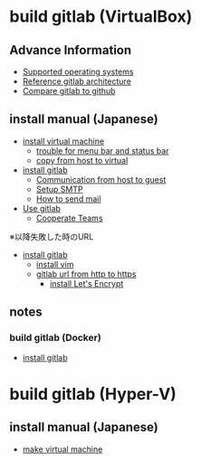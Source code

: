 # build gitlab (VirtualBox)

## Advance Information
- [Supported operating systems](https://docs.gitlab.com/ee/administration/package_information/supported_os.html)
- [Reference gitlab architecture](https://docs.gitlab.com/ee/administration/reference_architectures/1k_users.html)
- [Compare gitlab to github](https://www.gitlab.jp/devops-tools/github-vs-gitlab.html)

## install manual (Japanese)
- [install virtual machine](https://qiita.com/HirMtsd/items/225c20b77a7cd5194834)
  - [trouble for menu bar and status bar](https://qiita.com/baggio/items/ec7ab5e4bac774c11686)
  - [copy from host to virtual](https://onoredekaiketsu.com/copy-and-paste-with-virtualbox/)
- [install gitlab](https://www.gitlab.jp/install/#ubuntu)
  - [Communication from host to guest](https://qiita.com/zaburo/items/e446f8655a7a28a93d58)
  - [Setup SMTP](https://docs.gitlab.com/omnibus/settings/smtp.html)
  - [How to send mail](http://x68000.q-e-d.net/~68user/unix/pickup?sendmail)
- [Use gitlab](https://tracpath.com/works/development/learn-gitlab-tutorial-for-beginners/#:~:text=%E3%83%AC%E3%83%83%E3%82%B9%E3%83%B3%EF%BC%92%EF%BC%8E%E7%99%BB%E9%8C%B2%E3%81%A8%E6%9C%80%E5%88%9D%E3%81%AE%E3%83%97%E3%83%AD%E3%82%B8%E3%82%A7%E3%82%AF%E3%83%88%E4%BD%9C%E6%88%90%201%20%E3%81%BE%E3%81%9A%E3%80%81GitLab%E3%81%AE%E7%99%BB%E9%8C%B2%E3%83%9A%E3%83%BC%E3%82%B8%E3%81%AB%E3%82%A2%E3%82%AF%E3%82%BB%E3%82%B9%E3%81%97%E3%81%BE%E3%81%99%E3%80%82...%202%20%E5%BF%85%E8%A6%81%E3%81%AA%E6%83%85%E5%A0%B1%E3%82%92%E5%85%A5%E5%8A%9B%E3%81%97%E3%81%A6%E3%81%84%E3%81%8D%E3%81%BE%E3%81%99%E3%80%82...%203%20%E5%85%A5%E5%8A%9B%E3%81%97%E3%81%9F%E3%82%89%E3%80%8CRegister%E3%80%8D%E3%82%92%E6%8A%BC%E3%81%97%E3%81%A6%E3%81%8F%E3%81%A0%E3%81%95%E3%81%84%E3%80%82...%204,...%209%20%E3%83%88%E3%83%83%E3%83%97%E3%83%9A%E3%83%BC%E3%82%B8%E3%81%AB%E6%88%BB%E3%82%8B%E3%81%A8%E3%80%81%E3%83%A1%E3%83%8B%E3%83%A5%E3%83%BC%E3%83%90%E3%83%BC%E3%81%8C%E6%97%A5%E6%9C%AC%E8%AA%9E%E5%8C%96%E3%81%95%E3%82%8C%E3%81%A6%E3%81%84%E3%82%8B%E3%81%A8%E6%80%9D%E3%81%84%20...%2010%20%E3%81%A7%E3%81%AF%E3%80%81%E5%BC%95%E3%81%8D%E7%B6%9A%E3%81%8D%E3%83%97%E3%83%AD%E3%82%B8%E3%82%A7%E3%82%AF%E3%83%88%E3%81%AE%E4%BD%9C%E6%88%90%E3%81%AB%E7%A7%BB%E3%81%A3%E3%81%A6%E3%81%84%E3%81%8D%E3%81%BE%E3%81%99%E3%80%82...%20%E3%81%9D%E3%81%AE%E4%BB%96%E3%81%AE%E3%82%A2%E3%82%A4%E3%83%86%E3%83%A0...%20)
  - [Cooperate Teams](https://zenn.dev/fijii_rin/articles/fda30f4ae04f42)

※以降失敗した時のURL
- [install gitlab](https://tutorialcrawler.com/ubuntu-debian/ubuntu-20-04%e3%81%abgitlab%e3%82%92%e3%82%a4%e3%83%b3%e3%82%b9%e3%83%88%e3%83%bc%e3%83%ab%e3%81%97%e3%81%a6%e6%a7%8b%e6%88%90%e3%81%99%e3%82%8b%e6%96%b9%e6%b3%95/)
  - [install vim](https://qiita.com/tommy_g/items/3ad4b26ccb4893f2760e)
  - [gitlab url from http to https](https://qiita.com/yuuAn/items/09a434d3f6cffa31101e#fn2)
    - [install Let's Encrypt](https://qiita.com/daiki44/items/a3616390f277722b97e0)


## notes
### build gitlab (Docker)
- [install gitlab](https://qiita.com/ryuichi1208/items/1c08523b0ef34d05026f)

# build gitlab (Hyper-V)
## install manual (Japanese)
- [make virtual machine](https://mat0401.info/blog/hyperv-ubuntuserver/)
